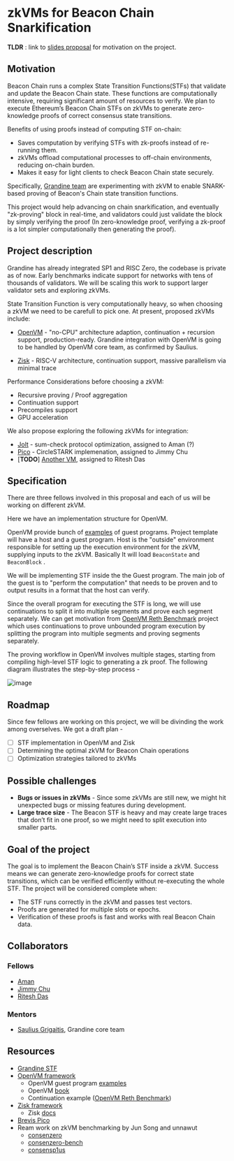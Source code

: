 # zkVMs for Beacon Chain Snarkification

**TLDR** : link to [slides proposal](https://docs.google.com/presentation/d/1Cq84ENguMO28ucNRmnSHLN7syIZn3Zumtt5FFOrLQ8M/edit?usp=sharing) for motivation on the project.

## Motivation

Beacon Chain runs a complex State Transition Functions(STFs) that validate and update the Beacon Chain state. These functions are computationally intensive, requiring significant amount of resources to verify. We plan to execute Ethereum’s Beacon Chain STFs on zkVMs to generate zero-knowledge proofs of correct consensus state transitions.

Benefits of using proofs instead of computing STF on-chain:
* Saves computation by verifying STFs with zk-proofs instead of re-running them.
* zkVMs offload computational processes to off-chain environments, reducing on-chain burden.
* Makes it easy for light clients to check Beacon Chain state securely.

Specifically, [Grandine team](https://github.com/eth-protocol-fellows/cohort-six/blob/master/projects/project-ideas.md#grandine-zkvms-for-beacon-chain-snarkification) are experimenting with zkVM to enable SNARK-based proving of Beacon's Chain state transition functions.

This project would help advancing on chain snarkification, and eventually "zk-proving" block in real-time, and validators could just validate the block by simply verifying the proof (In zero-knowledge proof, verifying a zk-proof is a lot simpler computationally then generating the proof).

## Project description

Grandine has already integrated SP1 and RISC Zero, the codebase is private as of now. Early benchmarks indicate support for networks with tens of thousands of validators. We will be scaling this work to support larger validator sets and exploring zkVMs.

State Transition Function is very computationally heavy, so when choosing a zkVM we need to be carefull to pick one. At present, proposed zkVMs include:

* [OpenVM](https://github.com/openvm-org/openvm) - "no-CPU" architecture adaption, continuation + recursion support, production-ready. Grandine integration with OpenVM is going to be handled by OpenVM core team, as confirmed by Saulius.

* [Zisk](https://github.com/0xPolygonHermez/zisk) - RISC-V architecture, continuation support, massive parallelism via minimal trace

Performance Considerations before choosing a zkVM:
* Recursive proving / Proof aggregation
* Continuation support
* Precompiles support
* GPU acceleration

We also propose exploring the following zkVMs for integration:
* [Jolt](https://github.com/a16z/jolt) - sum-check protocol optimization, assigned to Aman (?)
* [Pico](https://github.com/brevis-network/pico) - CircleSTARK implemenation, assigned to Jimmy Chu
* \[**TODO**\] [Another VM](tk), assigned to Ritesh Das

## Specification

There are three fellows involved in this proposal and each of us will be working on different zkVM.

Here we have an implementation structure for OpenVM.

OpenVM provide bunch of [examples](https://github.com/openvm-org/openvm/tree/main/examples) of guest programs. Project template will have a host and a guest program. Host is the "outside" environment responsible for setting up the execution environment for the zkVM, supplying inputs to the zkVM. Basically It will load ```BeaconState``` and ```BeaconBlock``` .

We will be implementing STF inside the the Guest program. The main job of the guest is to "perform the computation" that needs to be proven and to output results in a format that the host can verify.

Since the overall program for executing the STF is long, we will use continuations to split it into multiple segments and prove each segment separately. We can get motivation from [OpenVM Reth Benchmark](https://github.com/axiom-crypto/openvm-reth-benchmark) project which uses continuations to prove unbounded program execution by splitting the program into multiple segments and proving segments separately.

The proving workflow in OpenVM involves multiple stages, starting from compiling high-level STF logic to generating a zk proof. The following diagram illustrates the step-by-step process -

![image](https://i.postimg.cc/9QR9kKfv/Screenshot-2025-07-21-at-3-10-58-PM.png)

## Roadmap

Since few fellows are working on this project, we will be divinding the work among overselves. We got a draft plan - 

- [ ] STF implementation in OpenVM and Zisk
- [ ] Determining the optimal zkVM for Beacon Chain operations
- [ ] Optimization strategies tailored to zkVMs

## Possible challenges

* **Bugs or issues in zkVMs** - Since some zkVMs are still new, we might hit unexpected bugs or missing features during development.
* **Large trace size** - The Beacon STF is heavy and may create large traces that don’t fit in one proof, so we might need to split execution into smaller parts.

## Goal of the project

The goal is to implement the Beacon Chain’s STF inside a zkVM. Success means we can generate zero-knowledge proofs for correct state transitions, which can be verified efficiently without re-executing the whole STF. The project will be considered complete when: 
* The STF runs correctly in the zkVM and passes test vectors.
* Proofs are generated for multiple slots or epochs.
* Verification of these proofs is fast and works with real Beacon Chain data.

## Collaborators

### Fellows

* [Aman](https://github.com/0xprivateChaos) 
* [Jimmy Chu](https://github.com/jimmychu0807)
* [Ritesh Das](https://github.com/Dyslex7c)

### Mentors

* [Saulius Grigaitis](https://github.com/sauliusgrigaitis), Grandine core team

## Resources

* [Grandine STF](https://github.com/grandinetech/grandine/blob/develop/transition_functions/src/combined.rs)
* [OpenVM framework](https://github.com/openvm-org/openvm)
  * OpenVM guest program [examples](https://github.com/openvm-org/openvm/tree/main/examples)
  * OpenVM [book](https://book.openvm.dev/)
  * Continuation example ([OpenVM Reth Benchmark](https://github.com/axiom-crypto/openvm-reth-benchmark))
* [Zisk framework](https://github.com/0xPolygonHermez/zisk)
  * Zisk [docs](https://0xpolygonhermez.github.io/zisk/introduction.html)
* [Brevis Pico](https://github.com/brevis-network/pico)
* Ream work on zkVM benchmarking by Jun Song and unnawut
  * [consenzero](https://github.com/ReamLabs/consenzero)
  * [consenzero-bench](https://github.com/ReamLabs/consenzero-bench)
  * [consensp1us](https://github.com/ReamLabs/consensp1us)
